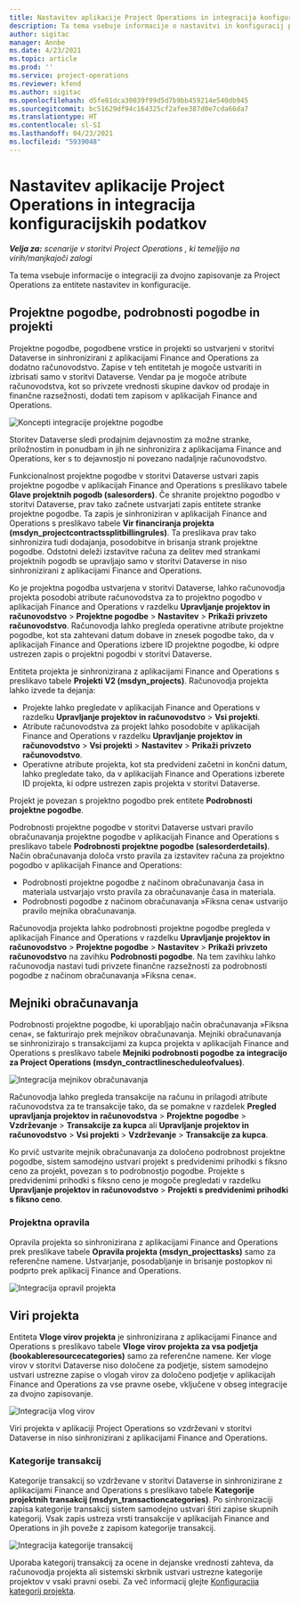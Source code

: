 ```yaml
---
title: Nastavitev aplikacije Project Operations in integracija konfiguracijskih podatkov
description: Ta tema vsebuje informacije o nastavitvi in konfiguracij preslikav za dvojno zapisovanje za Project Operations.
author: sigitac
manager: Annbe
ms.date: 4/23/2021
ms.topic: article
ms.prod: ''
ms.service: project-operations
ms.reviewer: kfend
ms.author: sigitac
ms.openlocfilehash: d5fe81dca30039f99d5d7b9bb459214e540db945
ms.sourcegitcommit: bc51629df94c164325cf2afee387d0e7cda66da7
ms.translationtype: HT
ms.contentlocale: sl-SI
ms.lasthandoff: 04/23/2021
ms.locfileid: "5939048"
---
```

# <a name="project-operations-setup-and-configuration-data-integration"></a>Nastavitev aplikacije Project Operations in integracija konfiguracijskih podatkov

_**Velja za:** scenarije v storitvi Project Operations , ki temeljijo na virih/manjkajoči zalogi_

Ta tema vsebuje informacije o integraciji za dvojno zapisovanje za Project Operations za entitete nastavitev in konfiguracije.

## <a name="project-contracts-contract-lines-and-projects"></a>Projektne pogodbe, podrobnosti pogodbe in projekti

Projektne pogodbe, pogodbene vrstice in projekti so ustvarjeni v storitvi Dataverse in sinhronizirani z aplikacijami Finance and Operations za dodatno računovodstvo. Zapise v teh entitetah je mogoče ustvariti in izbrisati samo v storitvi Dataverse. Vendar pa je mogoče atribute računovodstva, kot so privzete vrednosti skupine davkov od prodaje in finančne razsežnosti, dodati tem zapisom v aplikacijah Finance and Operations.

  ![Koncepti integracije projektne pogodbe](./media/1ProjectContract.jpg)

Storitev Dataverse sledi prodajnim dejavnostim za možne stranke, priložnostim in ponudbam in jih ne sinhronizira z aplikacijama Finance and Operations, ker s to dejavnostjo ni povezano nadaljnje računovodstvo.

Funkcionalnost projektne pogodbe v storitvi Dataverse ustvari zapis projektne pogodbe v aplikacijah Finance and Operations s preslikavo tabele **Glave projektnih pogodb (salesorders)**. Če shranite projektno pogodbo v storitvi Dataverse, prav tako začnete ustvarjati zapis entitete stranke projektne pogodbe. Ta zapis je sinhroniziran v aplikacijah Finance and Operations s preslikavo tabele **Vir financiranja projekta (msdyn\_projectcontractssplitbillingrules)**. Ta preslikava prav tako sinhronizira tudi dodajanja, posodobitve in brisanja strank projektne pogodbe. Odstotni deleži izstavitve računa za delitev med strankami projektnih pogodb se upravljajo samo v storitvi Dataverse in niso sinhronizirani z aplikacijami Finance and Operations.

Ko je projektna pogodba ustvarjena v storitvi Dataverse, lahko računovodja projekta posodobi atribute računovodstva za to projektno pogodbo v aplikacijah Finance and Operations v razdelku **Upravljanje projektov in računovodstvo** > **Projektne pogodbe** > **Nastavitev** > **Prikaži privzeto računovodstvo**. Računovodja lahko pregleda operativne atribute projektne pogodbe, kot sta zahtevani datum dobave in znesek pogodbe tako, da v aplikacijah Finance and Operations izbere ID projektne pogodbe, ki odpre ustrezen zapis o projektni pogodbi v storitvi Dataverse.

Entiteta projekta je sinhronizirana z aplikacijami Finance and Operations s preslikavo tabele **Projekti V2 (msdyn\_projects)**. Računovodja projekta lahko izvede ta dejanja:

  - Projekte lahko pregledate v aplikacijah Finance and Operations v razdelku **Upravljanje projektov in računovodstvo** > **Vsi projekti**. 
  - Atribute računovodstva za projekt lahko posodobite v aplikacijah Finance and Operations v razdelku **Upravljanje projektov in računovodstvo** > **Vsi projekti** > **Nastavitev** > **Prikaži privzeto računovodstvo**.  
  - Operativne atribute projekta, kot sta predvideni začetni in končni datum, lahko pregledate tako, da v aplikacijah Finance and Operations izberete ID projekta, ki odpre ustrezen zapis projekta v storitvi Dataverse.

Projekt je povezan s projektno pogodbo prek entitete **Podrobnosti projektne pogodbe**.

Podrobnosti projektne pogodbe v storitvi Dataverse ustvari pravilo obračunavanja projektne pogodbe v aplikacijah Finance and Operations s preslikavo tabele **Podrobnosti projektne pogodbe (salesorderdetails)**. Način obračunavanja določa vrsto pravila za izstavitev računa za projektno pogodbo v aplikacijah Finance and Operations:

  - Podrobnosti projektne pogodbe z načinom obračunavanja časa in materiala ustvarjajo vrsto pravila za obračunavanje časa in materiala.
  - Podrobnosti pogodbe z načinom obračunavanja »Fiksna cena« ustvarijo pravilo mejnika obračunavanja.

Računovodja projekta lahko podrobnosti projektne pogodbe pregleda v aplikacijah Finance and Operations v razdelku **Upravljanje projektov in računovodstvo** > **Projektne pogodbe** > **Nastavitev** > **Prikaži privzeto računovodstvo** na zavihku **Podrobnosti pogodbe**. Na tem zavihku lahko računovodja nastavi tudi privzete finančne razsežnosti za podrobnosti pogodbe z načinom obračunavanja »Fiksna cena«.

## <a name="billing-milestones"></a>Mejniki obračunavanja

Podrobnosti projektne pogodbe, ki uporabljajo način obračunavanja »Fiksna cena«, se fakturirajo prek mejnikov obračunavanja. Mejniki obračunavanja se sinhronizirajo s transakcijami za kupca projekta v aplikacijah Finance and Operations s preslikavo tabele **Mejniki podrobnosti pogodbe za integracijo za Project Operations (msdyn\_contractlinescheduleofvalues)**.

  ![Integracija mejnikov obračunavanja](./media/2Milestones.jpg)

Računovodja lahko pregleda transakcije na računu in prilagodi atribute računovodstva za te transakcije tako, da se pomakne v razdelek **Pregled upravljanja projektov in računovodstva** > **Projektne pogodbe** > **Vzdrževanje** > **Transakcije za kupca** ali **Upravljanje projektov in računovodstvo** > **Vsi projekti** > **Vzdrževanje** > **Transakcije za kupca**.

Ko prvič ustvarite mejnik obračunavanja za določeno podrobnost projektne pogodbe, sistem samodejno ustvari projekt s predvidenimi prihodki s fiksno ceno za projekt, povezan s to podrobnostjo pogodbe. Projekte s predvidenimi prihodki s fiksno ceno je mogoče pregledati v razdelku **Upravljanje projektov in računovodstvo** > **Projekti s predvidenimi prihodki s fiksno ceno**.

### <a name="project-tasks"></a>Projektna opravila

Opravila projekta so sinhronizirana z aplikacijami Finance and Operations prek preslikave tabele **Opravila projekta (msdyn\_projecttasks)** samo za referenčne namene. Ustvarjanje, posodabljanje in brisanje postopkov ni podprto prek aplikacij Finance and Operations.

  ![Integracija opravil projekta](./media/3Tasks.jpg)

## <a name="project-resources"></a>Viri projekta

Entiteta **Vloge virov projekta** je sinhronizirana z aplikacijami Finance and Operations s preslikavo tabele **Vloge virov projekta za vsa podjetja (bookableresourcecategories)** samo za referenčne namene. Ker vloge virov v storitvi Dataverse niso določene za podjetje, sistem samodejno ustvari ustrezne zapise o vlogah virov za določeno podjetje v aplikacijah Finance and Operations za vse pravne osebe, vključene v obseg integracije za dvojno zapisovanje.

![Integracija vlog virov](./media/5Resources.jpg)

Viri projekta v aplikaciji Project Operations so vzdrževani v storitvi Dataverse in niso sinhronizirani z aplikacijami Finance and Operations.

### <a name="transaction-categories"></a>Kategorije transakcij

Kategorije transakcij so vzdrževane v storitvi Dataverse in sinhronizirane z aplikacijami Finance and Operations s preslikavo tabele **Kategorije projektnih transakcij (msdyn\_transactioncategories)**. Po sinhronizaciji zapisa kategorije transakcij sistem samodejno ustvari štiri zapise skupnih kategorij. Vsak zapis ustreza vrsti transakcije v aplikacijah Finance and Operations in jih poveže z zapisom kategorije transakcij.

![Integracija kategorije transakcij](./media/4TransactionCategories.jpg)

Uporaba kategorij transakcij za ocene in dejanske vrednosti zahteva, da računovodja projekta ali sistemski skrbnik ustvari ustrezne kategorije projektov v vsaki pravni osebi. Za več informacij glejte [Konfiguracija kategorij projekta](../project-accounting/configure-project-categories.md).
